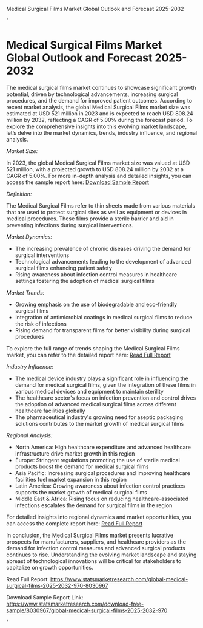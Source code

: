 Medical Surgical Films Market Global Outlook and Forecast 2025-2032

"<h1>Medical Surgical Films Market Global Outlook and Forecast 2025-2032</h1>

The medical surgical films market continues to showcase significant growth potential, driven by technological advancements, increasing surgical procedures, and the demand for improved patient outcomes. According to recent market analysis, the global Medical Surgical Films market size was estimated at USD 521 million in 2023 and is expected to reach USD 808.24 million by 2032, reflecting a CAGR of 5.00% during the forecast period. To explore the comprehensive insights into this evolving market landscape, let’s delve into the market dynamics, trends, industry influence, and regional analysis.

<em>Market Size:</em>

In 2023, the global Medical Surgical Films market size was valued at USD 521 million, with a projected growth to USD 808.24 million by 2032 at a CAGR of 5.00%. For more in-depth analysis and detailed insights, you can access the sample report here: 
<a href='https://www.statsmarketresearch.com/download-free-sample/8030967/global-medical-surgical-films-2025-2032-970'>Download Sample Report</a>

<em>Definition:</em>

The Medical Surgical Films refer to thin sheets made from various materials that are used to protect surgical sites as well as equipment or devices in medical procedures. These films provide a sterile barrier and aid in preventing infections during surgical interventions.

<em>Market Dynamics:</em>
<ul>
  <li>The increasing prevalence of chronic diseases driving the demand for surgical interventions</li>
  <li>Technological advancements leading to the development of advanced surgical films enhancing patient safety</li>
  <li>Rising awareness about infection control measures in healthcare settings fostering the adoption of medical surgical films</li>
</ul>

<em>Market Trends:</em>
<ul>
  <li>Growing emphasis on the use of biodegradable and eco-friendly surgical films</li>
  <li>Integration of antimicrobial coatings in medical surgical films to reduce the risk of infections</li>
  <li>Rising demand for transparent films for better visibility during surgical procedures</li>
</ul>
To explore the full range of trends shaping the Medical Surgical Films market, you can refer to the detailed report here: 
<a href='https://www.statsmarketresearch.com/global-medical-surgical-films-2025-2032-970-8030967'>Read Full Report</a>

<em>Industry Influence:</em>
<ul>
  <li>The medical device industry plays a significant role in influencing the demand for medical surgical films, given the integration of these films in various medical devices and equipment to maintain sterility</li>
  <li>The healthcare sector's focus on infection prevention and control drives the adoption of advanced medical surgical films across different healthcare facilities globally</li>
  <li>The pharmaceutical industry's growing need for aseptic packaging solutions contributes to the market growth of medical surgical films</li>
</ul>

<em>Regional Analysis:</em>
<ul>
  <li>North America: High healthcare expenditure and advanced healthcare infrastructure drive market growth in this region</li>
  <li>Europe: Stringent regulations promoting the use of sterile medical products boost the demand for medical surgical films</li>
  <li>Asia Pacific: Increasing surgical procedures and improving healthcare facilities fuel market expansion in this region</li>
  <li>Latin America: Growing awareness about infection control practices supports the market growth of medical surgical films</li>
  <li>Middle East & Africa: Rising focus on reducing healthcare-associated infections escalates the demand for surgical films in the region</li>
</ul>
For detailed insights into regional dynamics and market opportunities, you can access the complete report here: 
<a href='https://www.statsmarketresearch.com/global-medical-surgical-films-2025-2032-970-8030967'>Read Full Report</a>

In conclusion, the Medical Surgical Films market presents lucrative prospects for manufacturers, suppliers, and healthcare providers as the demand for infection control measures and advanced surgical products continues to rise. Understanding the evolving market landscape and staying abreast of technological innovations will be critical for stakeholders to capitalize on growth opportunities.

<p>Read Full Report: <a href='https://www.statsmarketresearch.com/global-medical-surgical-films-2025-2032-970-8030967'>https://www.statsmarketresearch.com/global-medical-surgical-films-2025-2032-970-8030967</a></p>
<p>Download Sample Report Link: <a href='https://www.statsmarketresearch.com/download-free-sample/8030967/global-medical-surgical-films-2025-2032-970'>https://www.statsmarketresearch.com/download-free-sample/8030967/global-medical-surgical-films-2025-2032-970</a></p>"
